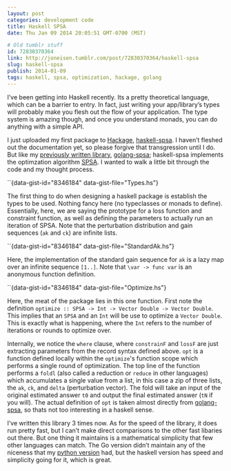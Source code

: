 ```yaml
---
layout: post
categories: development code
title: Haskell SPSA
date: Thu Jan 09 2014 20:05:51 GMT-0700 (MST)

# Old tumblr stuff
id: 72830370364
link: http://joneisen.tumblr.com/post/72830370364/haskell-spsa
slug: haskell-spsa
publish: 2014-01-09
tags: haskell, spsa, optimization, hackage, golang
---
```



I’ve been getting into Haskell recently. Its a pretty theoretical
language, which can be a barrier to entry. In fact, just writing your
app/library’s types will probably make you flesh out the flow of your
application. The type system is amazing though, and once you understand
monads, you can do anything with a simple API.

I just uploaded my first package to
[Hackage](http://hackage.haskell.org),
[haskell-spsa](http://hackage.haskell.org/package/spsa-0.1.0.0). I
haven’t fleshed out the documentation yet, so please forgive that
transgression until I do. But like my [previously written
library](http://blog.joneisen.me/post/52672521368),
[golang-spsa](https://github.com/yanatan16/golang-spsa); haskell-spsa
implements the optimzation algorithm [SPSA](http://jhuapl.com/SPSA). I
wanted to walk a little bit through the code and my thought process.

``{data-gist-id="8346184" data-gist-file="Types.hs"}

The first thing to do when designing a haskell package is establish the
types to be used. Nothing fancy here (no typeclasses or monads to
define). Essentially, here, we are saying the prototype for a loss
function and constraint function, as well as defining the parameters to
actually run an iteration of SPSA. Note that the perturbation
distribution and gain sequences (`ak` and `ck`) are infinite lists.

``{data-gist-id="8346184" data-gist-file="StandardAk.hs"}

Here, the implementation of the standard gain sequence for `ak` is a
lazy map over an infinite sequence `[1..]`. Note that `\var -> func var`
is an anonymous function definition.

``{data-gist-id="8346184" data-gist-file="Optimize.hs"}

Here, the meat of the package lies in this one function. First note the
definition `optimize :: SPSA -> Int -> Vector Double -> Vector Double`.
This implies that an `SPSA` and an `Int` will be use to optimize a
`Vector Double`. This is exactly what is happening, where the `Int`
refers to the number of iterations or rounds to optimize over.

Internally, we notice the `where` clause, where `constrainF` and `lossF`
are just extracting parameters from the record syntax defined above.
`opt` is a function defined locally within the `optimize`'s function
scope which performs a single round of optimization. The top line of the
function performs a `foldl` (also called a reduction or `reduce` in
other languages) which accumulates a single value from a list, in this
case a zip of three lists, the `ak`, `ck`, and `delta` (perturbation
vector). The fold will take an input of the original estimated answer
`t0` and output the final estimated answer (`tN` if you will). The
actual definition of `opt` is taken almost directly from
[golang-spsa](https://github.com/yanatan16/golang-spsa), so thats not
too interesting in a haskell sense.

I’ve written this library 3 times now. As for the speed of the library,
it does run pretty fast, but I can’t make direct comparisons to the
other fast libaries out there. But one thing it maintains is a
mathematical simplicity that few other languages can match. The Go
version didn’t maintain any of the niceness that my [python
version](https://gist.github.com/yanatan16/5420795) had, but the haskell
version has speed and simplicity going for it, which is great.

